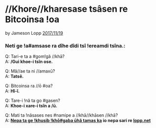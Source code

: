 # //Khore//kharesase tsâsen re Bitcoinsa !oa

by Jameson Lopp [2017/11/19](https://twitter.com/lopp/status/932350908461133825)

<LanguageDropdown/>

### Neti ge !a#amsase ra dîhe dîdi tsî !ereamdi tsîna.:

Q: Tari-e ta a #gom!gâ //khā?  
A: **/Gui khoe-i tsîn ose.**

Q: Mâ//ae ta ni //amaxū?  
A: **Tatsē.**

Q: Bitcoinsa ra //ō #oa?  
A: **Hî-î.**

Q: Tare-i !nâ ta go #gasen?  
A: **Khoe-i xare-i tsîn a /ū.**


Q: Mati ta !nâsases nes #namipe a //khā//khāsen //khā?  
A: **[Nepa ta ge !khusib !khō#gaba ūhâ tamas ka](/nam/naq/translations) io nepa sari re [lopp.net](https://www.lopp.net/bitcoin-information.html)**
